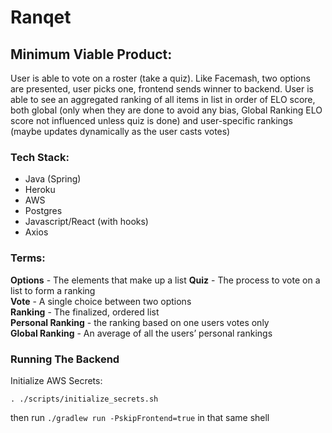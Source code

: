 # Ranqet

## Minimum Viable Product:
User is able to vote on a roster (take a quiz). Like Facemash, two options are presented, user picks one, frontend sends winner to backend.
User is able to see an aggregated ranking of all items in list in order of ELO score, both global (only when they are done to avoid any bias, Global Ranking ELO score not influenced unless quiz is done) and user-specific rankings (maybe updates dynamically as the user casts votes)

### Tech Stack:
- Java (Spring)   
- Heroku  
- AWS  
- Postgres  
- Javascript/React (with hooks) 
- Axios

### Terms:
**Options** - The elements that make up a list 
**Quiz** - The process to vote on a list to form a ranking  
**Vote** - A single choice between two options  
**Ranking** - The finalized, ordered list  
**Personal Ranking** - the ranking based on one users votes only  
**Global Ranking** - An average of all the users’ personal rankings  

### Running The Backend
Initialize AWS Secrets:
```
. ./scripts/initialize_secrets.sh
```
then run `./gradlew run -PskipFrontend=true` in that same shell


